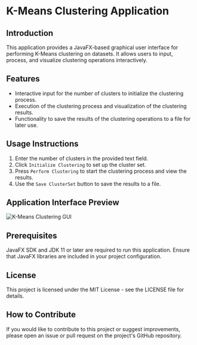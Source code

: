# K-Means Clustering Application

## Introduction
This application provides a JavaFX-based graphical user interface for performing K-Means clustering on datasets. It allows users to input, process, and visualize clustering operations interactively.

## Features
- Interactive input for the number of clusters to initialize the clustering process.
- Execution of the clustering process and visualization of the clustering results.
- Functionality to save the results of the clustering operations to a file for later use.

## Usage Instructions
1. Enter the number of clusters in the provided text field.
2. Click `Initialize Clustering` to set up the cluster set.
3. Press `Perform Clustering` to start the clustering process and view the results.
4. Use the `Save ClusterSet` button to save the results to a file.

## Application Interface Preview
![K-Means Clustering GUI](https://i.imgur.com/yG0OWI7.png)

## Prerequisites
JavaFX SDK and JDK 11 or later are required to run this application. Ensure that JavaFX libraries are included in your project configuration.

## License
This project is licensed under the MIT License - see the LICENSE file for details.

## How to Contribute
If you would like to contribute to this project or suggest improvements, please open an issue or pull request on the project's GitHub repository.

